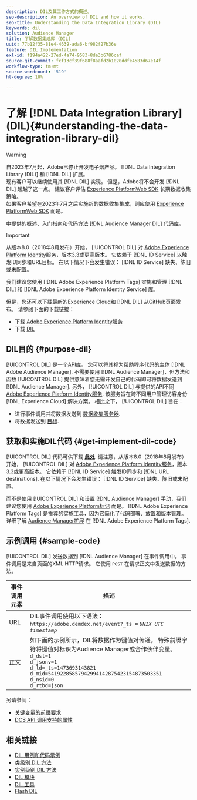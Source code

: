 ```yaml
---
description: DIL及其工作方式的概述。
seo-description: An overview of DIL and how it works.
seo-title: Understanding the Data Integration Library (DIL)
keywords: dil
solution: Audience Manager
title: 了解数据集成库 (DIL)
uuid: 77b12f35-81e4-4639-ada6-bf982f27b36e
feature: DIL Implementation
exl-id: f194a422-27ed-4a74-9583-8de3b6786caf
source-git-commit: fcf13cf39f688f8aafd2b1020ddfe4583d67e14f
workflow-type: tm+mt
source-wordcount: '519'
ht-degree: 10%

---
```


# 了解 [!DNL Data Integration Library] (DIL){#understanding-the-data-integration-library-dil}

>[!WARNING]
>
>自2023年7月起，Adobe已停止开发电子烟产品。 [!DNL Data Integration Library (DIL)] 和 [!DNL DIL] 扩展。
><br>
>现有客户可以继续使用其 [!DNL DIL] 实现。 但是，Adobe将不会开发 [!DNL DIL] 超越了这一点。 建议客户评估 [Experience PlatformWeb SDK](https://experienceleague.adobe.com/docs/experience-platform/edge/home.html?lang=en) 长期数据收集策略。
><br>
>如果客户希望在2023年7月之后实施新的数据收集集成，则应使用 [Experience PlatformWeb SDK](https://experienceleague.adobe.com/docs/experience-platform/edge/home.html?lang=en) 而是。

中提供的概述、入门指南和代码方法 [!DNL Audience Manager DIL] 代码库。

>[!IMPORTANT]
>
>从版本8.0（2018年8月发布）开始， [!UICONTROL DIL] 对 [Adobe Experience Platform Identity服务](https://experienceleague.adobe.com/docs/id-service/using/home.html)，版本3.3或更高版本。 它依赖于 [!DNL ID Service] 以触发ID同步和URL目标。 在以下情况下会发生错误： [!DNL ID Service] 缺失、陈旧或未配置。
>
>我们建议您使用 [!DNL Adobe Experience Platform Tags] 实施和管理 [!DNL DIL] 和 [!DNL Adobe Experience Platform Identity Service] 库。

但是，您还可以下载最新的Experience Cloud和 [!DNL DIL] 从GitHub页面发布。 请参阅下面的下载链接：

* 下载 [Adobe Experience Platform Identity服务](https://github.com/Adobe-Marketing-Cloud/id-service/releases)
* 下载 [DIL](https://github.com/Adobe-Marketing-Cloud/dil/releases)

## DIL目的 {#purpose-dil}

[!UICONTROL DIL] 是一个API库。 您可以将其视为帮助程序代码的主体 [!DNL Adobe Audience Manager]. 不需要使用 [!DNL Audience Manager]，但方法和函数 [!UICONTROL DIL] 提供意味着您无需开发自己的代码即可将数据发送到 [!DNL Audience Manager]. 另外， [!UICONTROL DIL] 与提供的API不同 [Adobe Experience Platform Identity服务](https://experienceleague.adobe.com/docs/id-service/using/home.html). 该服务旨在跨不同用户管理访客身份 [!DNL Experience Cloud] 解决方案。 相比之下， [!UICONTROL DIL] 旨在：

* 进行事件调用并将数据发送到 [数据收集服务器](../reference/system-components/components-data-collection.md).
* 将数据发送到 [目标](../features/destinations/destinations.md).

## 获取和实施DIL代码 {#get-implement-dil-code}

[!UICONTROL DIL] 代码可供下载 **[此处](https://github.com/Adobe-Marketing-Cloud/dil/releases)**. 请注意，从版本8.0（2018年8月发布）开始， [!UICONTROL DIL] 对 [Adobe Experience Platform Identity服务](https://experienceleague.adobe.com/docs/id-service/using/home.html)，版本3.3或更高版本。 它依赖于 [!DNL ID Service] 触发ID同步和 [!DNL URL destinations]. 在以下情况下会发生错误： [!DNL ID Service] 缺失、陈旧或未配置。

而不是使用 [!UICONTROL DIL] 和设置 [!DNL Audience Manager] 手动，我们建议您使用 [Adobe Experience Platform标记](https://experienceleague.adobe.com/docs/experience-platform/tags/home.html) 而是。 [!DNL Adobe Experience Platform Tags] 是推荐的实施工具，因为它简化了代码部署、放置和版本管理。 详细了解 [Audience Manager扩展](https://experienceleague.adobe.com/docs/experience-platform/tags/extensions/adobe/audience-manager/overview.html) 在 [!DNL Adobe Experience Platform Tags].

## 示例调用 {#sample-code}

[!UICONTROL DIL] 发送数据到 [!DNL Audience Manager] 在事件调用中。 事件调用是来自页面的XML HTTP请求。 它使用 `POST` 在请求正文中发送数据的方法。

| 事件调用元素 | 描述 |
|--- |--- |
| URL | DIL事件调用使用以下语法： `https://adobe.demdex.net/event?_ts =` *`UNIX UTC timestamp`* |
| 正文 | 如下面的示例所示，DIL将数据作为键值对传递。 特殊前缀字符将键值对标识为Audience Manager或合作伙伴变量。<br>`d_dst=1`<br>`d_jsonv=1`<br>`d_ld=_ts=1473693143821`<br>`d_mid=54192285857942994142875423154873503351`<br>`d_nsid=0`<br>`d_rtbd=json`<br> |

另请参阅：
* [关键变量的前缀要求](../features/traits/trait-variable-prefixes.md)
* [DCS API 调用支持的属性](../api/dcs-intro/dcs-api-reference/dcs-keys.md)

## 相关链接

* [DIL 用例和代码示例](/help/using/dil/dil-use-cases.md)
* [类级别 DIL 方法](/help/using/dil/dil-class-overview/dil-start.md)
* [实例级别 DIL 方法](/help/using/dil/dil-instance-methods.md)
* [DIL 模块](/help/using/dil/dil-modules.md)
* [DIL 工具](/help/using/dil/dil-tools.md)
* [Flash DIL](/help/using/dil/dil-flash.md)
